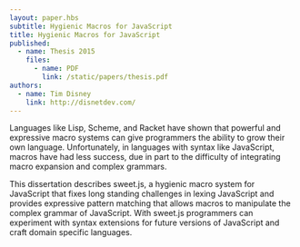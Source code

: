 ```yaml
---
layout: paper.hbs
subtitle: Hygienic Macros for JavaScript
title: Hygienic Macros for JavaScript
published:
  - name: Thesis 2015
    files:
      - name: PDF
        link: /static/papers/thesis.pdf
authors:
  - name: Tim Disney
    link: http://disnetdev.com/
---
```


Languages like Lisp, Scheme, and Racket have shown that powerful and expressive macro systems can give programmers the ability to grow their own language.  Unfortunately, in languages with syntax like JavaScript, macros have had less success, due in part to the difficulty of integrating macro expansion and complex grammars.


This dissertation describes sweet.js, a hygienic macro system for JavaScript that fixes long standing challenges in lexing JavaScript and provides expressive pattern matching that allows macros to manipulate the complex grammar of JavaScript. With sweet.js programmers can experiment with syntax extensions for future versions of JavaScript and craft domain specific languages.

